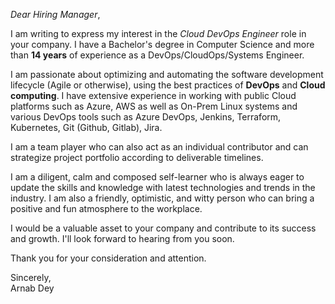 *Dear Hiring Manager*,


I am writing to express my interest in the *Cloud DevOps Engineer* role in your company. I have a Bachelor's degree in Computer Science and more than **14 years** of experience as a DevOps/CloudOps/Systems Engineer.

I am passionate about optimizing and automating the software development lifecycle (Agile or otherwise), using the best practices of **DevOps** and **Cloud computing**. I have extensive experience in working with public Cloud platforms such as Azure, AWS as well as On-Prem Linux systems and various DevOps tools such as Azure DevOps, Jenkins, Terraform, Kubernetes, Git (Github, Gitlab), Jira.

I am a team player who can also act as an individual contributor and can strategize project portfolio according to deliverable timelines.

I am a diligent, calm and composed self-learner who is always eager to update the skills and knowledge with latest technologies and trends in the industry. I am also a friendly, optimistic, and witty person who can bring a positive and fun atmosphere to the workplace.

I would be a valuable asset to your company and contribute to its success and growth. I'll look forward to hearing from you soon.

Thank you for your consideration and attention.

Sincerely,  
Arnab Dey
